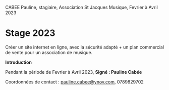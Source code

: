 CABEE Pauline, stagiaire, Association St Jacques Musique, Fevrier à Avril 2023

# Stage 2023
Créer un site internet en ligne, avec la sécurité adapté + un plan commercial de vente pour un association de musique.

**Introduction**

Pendant la période de Fevrier à Avril 2023, 
**Signé : Pauline Cabée**

Coordonnées de contact : pauline.cabee@ynov.com, 0789829702

